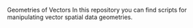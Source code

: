 Geometries of Vectors
In this repository you can find scripts for manipulating vector spatial data geometries.
